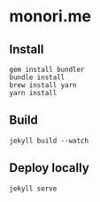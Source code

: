 # monori.me

## Install

```Shell
gem install bundler
bundle install
brew install yarn
yarn install
```

## Build

```Shell
jekyll build --watch
```

## Deploy locally

```Shell
jekyll serve
```
